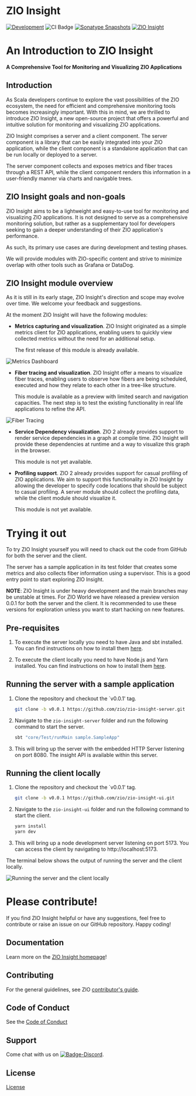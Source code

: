 [//]: # (This file was autogenerated using `zio-sbt-website` plugin via `sbt generateReadme` command.)
[//]: # (So please do not edit it manually. Instead, change "docs/index.md" file or sbt setting keys)
[//]: # (e.g. "readmeDocumentation" and "readmeSupport".)

# ZIO Insight

[![Development](https://img.shields.io/badge/Project%20Stage-Development-green.svg)](https://github.com/zio/zio/wiki/Project-Stages) ![CI Badge](https://github.com/zio/zio-insight/workflows/CI/badge.svg) [![Sonatype Snapshots](https://img.shields.io/nexus/s/https/oss.sonatype.org/dev.zio/zio-insights_2.13.svg?label=Sonatype%20Snapshot)](https://oss.sonatype.org/content/repositories/snapshots/dev/zio/zio-insights_2.13/) [![ZIO Insight](https://img.shields.io/github/stars/zio/zio-insight?style=social)](https://github.com/zio/zio-insight)

# An Introduction to ZIO Insight

**A Comprehensive Tool for Monitoring and Visualizing ZIO Applications**

## Introduction

As Scala developers continue to explore the vast possibilities of the ZIO ecosystem, the need for efficient and comprehensive monitoring tools becomes increasingly important. With this in mind, we are thrilled to introduce ZIO Insight, a new open-source project that offers a powerful and intuitive solution for monitoring and visualizing ZIO applications.

ZIO Insight comprises a server and a client component. The server component is a library that can be easily integrated into your ZIO application, while the client component is a standalone application that can be run locally or deployed to a server.

The server component collects and exposes metrics and fiber traces through a REST API, while the client component renders this information in a user-friendly manner via charts and navigable trees.

## ZIO Insight goals and non-goals

ZIO Insight aims to be a lightweight and easy-to-use tool for monitoring and visualizing ZIO applications. It is not designed to serve as a comprehensive monitoring solution, but rather as a supplementary tool for developers seeking to gain a deeper understanding of their ZIO application's performance.

As such, its primary use cases are during development and testing phases.

We will provide modules with ZIO-specific content and strive to minimize overlap with other tools such as Grafana or DataDog.

## ZIO Insight module overview

As it is still in its early stage, ZIO Insight's direction and scope may evolve over time. We welcome your feedback and suggestions.

At the moment ZIO Insight will have the following modules:

- **Metrics capturing and visualization**. ZIO Insight originated as a simple metrics client for ZIO applications, enabling users to quickly view collected metrics without the need for an additional setup.

  The first release of this module is already available.

![Metrics Dashboard](img/Metrics.png)

- **Fiber tracing and visualization**. ZIO Insight offer a means to visualize fiber traces, enabling users to observe how fibers are being scheduled, executed and how they relate to each other in a tree-like structure.

  This module is available as a preview with limited search and navigation capacities. The next step is to test the existing functionality in real life applications to refine the API.

![Fiber Tracing](img/FiberTraces.png)

- **Service Dependency visualization**. ZIO 2 already provides support to render service dependencies in a graph at compile time. ZIO Insight will provide these dependencies at runtime and a way to visualize this graph in the browser.

  This module is not yet available.

- **Profiling support**. ZIO 2 already provides support for casual profiling of ZIO applications. We aim to support this functionality in ZIO Insight by allowing the developer to specify code locations that should be subject to casual profiling. A server module should collect the profiling data, while the client module should visualize it.

  This module is not yet available.

# Trying it out

To try ZIO Insight yourself you will need to chack out the code from GitHub for both the server and the client.

The server has a sample application in its test folder that creates some metrics and also collects fiber information using a supervisor. This is a good entry point to start exploring ZIO Insight.

**NOTE**: ZIO Insight is under heavy development and the main branches may be unstable at times. For ZIO World we have released a preview version 0.0.1 for both the server and the client. It is recommended to use these versions for exploration unless you want to start hacking on new features.

## Pre-requisites

1. To execute the server locally you need to have Java and sbt installed. You can find instructions on how to install them [here](https://www.scala-sbt.org/1.x/docs/Setup.html).

1. To execute the client locally you need to have Node.js and Yarn installed. You can find instructions on how to install them [here](https://yarnpkg.com/getting-started/install).

## Running the server with a sample application

1. Clone the repository and checkout the ´v0.0.1' tag.

   ```bash
   git clone -b v0.0.1 https://github.com/zio/zio-insight-server.git
   ```

1. Navigate to the `zio-insight-server` folder and run the following command to start the server.

   ```bash
   sbt "core/Test/runMain sample.SampleApp"
   ```

1. This will bring up the server with the embedded HTTP Server listening on port 8080. The insight API is available within this server.

## Running the client locally

1. Clone the repository and checkout the ´v0.0.1' tag.

   ```bash
   git clone -b v0.0.1 https://github.com/zio/zio-insight-ui.git
   ```

1. Navigate to the `zio-insight-ui` folder and run the following command to start the client.

   ```bash
   yarn install
   yarn dev
   ```

1. This will bring up a node development server listening on port 5173. You can access the client by navigating to http://localhost:5173.

The terminal below shows the output of running the server and the client locally.

![Running the server and the client locally](img/Running.png)

# Please contribute!

If you find ZIO Insight helpful or have any suggestions, feel free to contribute or raise an issue on our GitHub repository. Happy coding!

## Documentation

Learn more on the [ZIO Insight homepage](https://zio.dev/ecosystem/)!

## Contributing

For the general guidelines, see ZIO [contributor's guide](https://zio.dev/about/contributing).

## Code of Conduct

See the [Code of Conduct](https://zio.dev/about/code-of-conduct)

## Support

Come chat with us on [![Badge-Discord]][Link-Discord].

[Badge-Discord]: https://img.shields.io/discord/629491597070827530?logo=discord "chat on discord"
[Link-Discord]: https://discord.gg/2ccFBr4 "Discord"

## License

[License](LICENSE)
